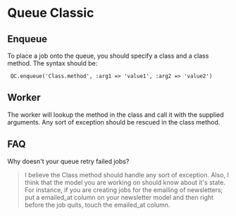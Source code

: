 # Queue Classic

## Enqueue
To place a job onto the queue, you should specify a class and a class method. The syntax should be:

` QC.enqueue('Class.method', :arg1 => 'value1', :arg2 => 'value2')`

## Worker
The worker will lookup the method in the class and call it with the supplied arguments.
Any sort of exception should be rescued in the class method.

## FAQ
Why doesn't your queue retry failed jobs?
> I believe the Class method should handle any sort of exception.  Also, I think
that the model you are working on should know about it's state. For instance, if you are
creating jobs for the emailing of newsletters; put a emailed_at column on your newsletter model
and then right before the job quits, touch the emailed_at column.
